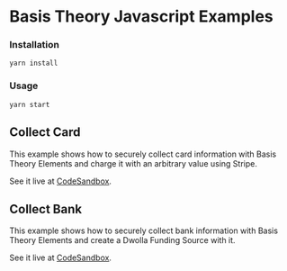# Basis Theory Javascript Examples

### Installation
```shell
yarn install
```

### Usage
```shell
yarn start
```

## Collect Card


This example shows how to securely collect card information with Basis Theory Elements
and charge it with an arbitrary value using Stripe.

See it live at [CodeSandbox](https://codesandbox.io/embed/github/Basis-Theory/basis-theory-js-examples?initialpath=/card&module=/card/public/index.html,/card/public/index.js,/card/api.js).

## Collect Bank

This example shows how to securely collect bank information with Basis Theory Elements
and create a Dwolla Funding Source with it.

See it live at [CodeSandbox](https://codesandbox.io/embed/github/Basis-Theory/basis-theory-js-examples?initialpath=/bank&module=/bank/public/index.html,/bank/public/index.js,/bank/api.js).
